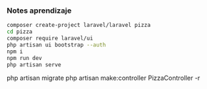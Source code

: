 ### Notes aprendizaje

```sh
composer create-project laravel/laravel pizza
cd pizza
composer require laravel/ui
php artisan ui bootstrap --auth
npm i
npm run dev
php artisan serve
```

php artisan migrate
php artisan make:controller PizzaController -r
